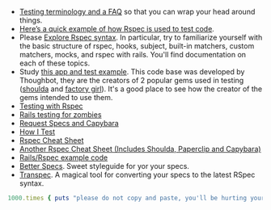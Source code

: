 - [Testing terminology and a FAQ](https://gist.github.com/edshadi/5706868) so that you can wrap your head around things.
- [Here’s a quick example of how Rspec is used to test code](https://gist.github.com/abinoda/1a0778292dd0aa0cd380).
- Please [Explore Rspec syntax](https://www.relishapp.com/rspec/). In particular, try to familiarize yourself with the basic structure of rspec, hooks, subject, built-in matchers, custom matchers, mocks, and rspec with rails. You'll find documentation on each of these topics.
- Study [this app and test example](https://github.com/great-spotted-kiwis-2014/awesomebits). This code base was developed by Thoughbot, they are the creators of 2 popular gems used in testing ([shoulda](https://github.com/thoughtbot/shoulda) and [factory girl](https://github.com/thoughtbot/factory_girl_rails)). It's a good place to see how the creator of the gems intended to use them.
- [Testing with Rspec](https://www.codeschool.com/courses/testing-with-rspec)
- [Rails testing for zombies](https://www.codeschool.com/courses/rails-testing-for-zombies)
- [Request Specs and Capybara](http://railscasts.com/episodes/257-request-specs-and-capybara)
- [How I Test](http://railscasts.com/episodes/275-how-i-test)
- [Rspec Cheat Sheet](http://cheat.errtheblog.com/s/rspec)
- [Another Rspec Cheat Sheet (Includes Shoulda, Paperclip and Capybara)](https://gist.github.com/steveclarke/2353100)
- [Rails/Rspec example code](https://github.com/awesomefoundation/awesomebits/tree/master/spec)
- [Better Specs](http://betterspecs.org/). Sweet styleguide for yor your specs.
- [Transpec](http://yujinakayama.me/transpec/). A magical tool for converting your specs to the latest RSpec syntax.

```ruby
1000.times { puts "please do not copy and paste, you'll be hurting yourself." }
```
